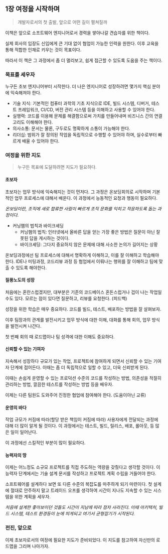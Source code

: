 ## 1장 여정을 시작하며

> 개발자로서의 첫 출발, 앞으로 어떤 길이 펼쳐질까

이책은 앞으로 소프트웨어 엔지니어로서 경력을 쌓아나갈 견습자를 위한 책이다.

실제 회사의 입장도 신입에게 큰 기대 없이 협업이 가능한 인력을 원한다. 이후 교육을 통해 적합한 인재로 키우는 것이 목표이다.

따라서 이 책은 그 과정에서 좀 더 멀리보고, 쉽게 접근할 수 있도록 도움을 주는 책이다.

### 목표를 세우자

누구든 초보 엔지니어부터 시작한다. 더 나은 엔지니어로 성장하려면 몇가지 핵심 분야에 익숙해져야 한다.

- 기술 지식: 기본적인 컴퓨터 과학의 기초 지식으로 IDE, 빌드 시스템, 디버거, 테스트 프레임워크, CI/CD, 버전 관리 시스템 등을 이해하고 사용할 수 있어야 한다.
- 실행력: 코드를 이용해 문제를 해결함으로써 가치를 만들어내며 비즈니스 간의 연결고리도 이해해야 한다.
- 의사소통: 문서는 물론, 구두로도 명확하게 소통이 가능해야 한다.
- 리더십: 범위가 잘 정의된 작업을 독립적으로 수행할 수 있어야 하며, 실수로부터 빠르게 배울 수 있어야 한다.

### 여정을 위한 지도

> 누구든 목표에 도달하려면 지도가 필요하다.

#### 초보자

초보자는 업무 방식에 익숙해지는 것이 먼저다. 그 과정은 온보딩회의로 시작하며 기본적인 업무 프로세스에 대해서 배운다. 이 과정에서 능동적인 요청과 행동이 필요하다.

*온보딩이란, 조직에 새로 합류한 사람이 빠르게 조직 문화를 익히고 적응하도록 돕는 과정이다.*

- 커닝햄의 법칙과 바이크셰딩
  - 커닝햄의 법칙: 인터넷에서 올바른 답을 얻는 가장 좋은 방법은 질문이 아닌 잘못된 답을 게시하는 것이다.
  - 바이크셰딩: 그다지 중요하지 않은 문제에 대해 사소한 논의가 길어지는 상황

온보딩과정에선 팀 프로세스에 대해서 명확하게 이해하고, 이를 잘 이해하고 학습해야 한다. IDE나 미팅과정, 코드리뷰 과정 등 협업에서 이뤄나는 행위를 잘 이해하고 팀에 맞출 수 있도록 해야한다.

#### 질풍노도의 성장

처음에는 혼란스럽겠지만, 대부분은 기준의 코드베이스 혼돈스럽거나 겁이 나는 작업일 수도 있다. 모르는 점이 있다면 질문하고, 리뷰를 요청한다. (피드백)

성장을 위한 학습은 매우 중요하다. 코드를 빌드, 테스트, 배포하는 방법을 잘 살펴보자.

이후 팀장과의 관계를 발전시키고 업무 방식에 대한 이해, 대화를 통해 회의, 업무 방식을 발전시켜 나간다.

첫 번째 회의 때 로드맵이나 팀 성격에 대한 이해도 중요하다.

#### 신뢰할 수 있는 기여자

지속해서 성장하다 규모가 있는 작업, 프로젝트에 참여하게 되면서 신뢰할 수 있는 기여자 단계에 접어든다. 이때는 좀 더 독립적으로 일할 수 있고, 더욱 신뢰받게 된다.

이때는 손쉽게 운영할 수 있는 프로덕션 수준의 코드를 작성하는 방법, 의존성을 적절히 관리하는 방법, 깔끔한 테스트를 작성하는 방법 등을 배우자.

이제는 다른 팀원도 도와주어 진정한 협업에 참여해야 한다. (도움이아닌 교류)

#### 운영의 바다

작업 규모가 커짐에 따라(할당 받은 책임이 커짐에 따라) 사용자에게 전달되는 과정에 대해 더 많이 알게 될 것이다. 이 과정에서는 테스트, 빌드, 릴리스, 배포, 롤아웃, 등 많은 일이 일어난다.

이 과정에선 스킬적인 부분이 많이 필요하다.

#### 능력자의 땅

이제는 어느정도 소규모 프로젝트를 직접 주도하는 역량을 갖췄다고 생각할 것이다. 이 능력자 단계에서는 기술 설계 문서를 작성하고 프로젝트 계획 수립을 거들어야 한다.

소프트웨어를 설계하다 보면 또 다른 수준의 복잡도를 마주하게 되기 마련이다. 첫 설계에 절대로 안주하지 말고 트레이드 오프를 생각하여 시간이 지나도 지속할 수 있는 시스템을 위한 계획을 세우자.

*처음에 설계한 좋아보이던 것들도 시간이 지남에 따라 점차 사라진다. 이때 아키텍처, 빌드 시스템, 테스트 환경등이 눈에 띄게되고 여기서 균형잡기가 시작된다.*

### 전진, 앞으로

이제 초보자로서의 여정에 필요한 지도가 준비되었다. 이 지도를 참고하여 자신만의 로드맵을 그리며 나아가자.
